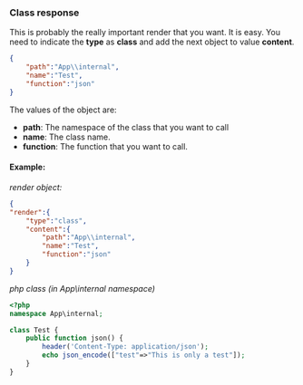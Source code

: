###  **Class response**
This is probably the really important render that you want. It is easy. You need to indicate the **type** as **class** and add the next object to value **content**.
``` json
{
    "path":"App\\internal",
    "name":"Test",
    "function":"json"
}
```
The values of the object are:
* **path**: The namespace of the class that you want to call
* **name**: The class name.
* **function**: The function that you want to call.

#### Example:
_render object:_
``` json
{
"render":{
    "type":"class",
    "content":{
        "path":"App\\internal",
        "name":"Test",
        "function":"json"
    }
}
```
_php class (in App\internal namespace)_
``` php
<?php
namespace App\internal;

class Test {
    public function json() {
        header('Content-Type: application/json');
        echo json_encode(["test"=>"This is only a test"]);
    }
}
```